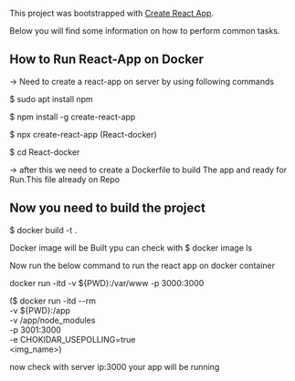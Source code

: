 This project was bootstrapped with [Create React App](https://github.com/facebookincubator/create-react-app).

Below you will find some information on how to perform common tasks.<br>


## How to Run React-App on Docker


-> Need to create a react-app on server by using following commands

$ sudo apt install npm

$ npm install -g create-react-app

$ npx create-react-app <app-name>(React-docker)
  
$ cd React-docker

-> after this we need to create a Dockerfile to build The app and ready for Run.This file already on Repo

## Now you need to build the project

$ docker build -t <tag-you need>  .

Docker image will be Built ypu can check with $ docker image ls

Now run the below command to run the react app on docker container

docker run -itd -v ${PWD}:/var/www -p 3000:3000 <image-name>
  
  ($ docker run -itd --rm \
-v ${PWD}:/app \
-v /app/node_modules \
-p 3001:3000 \
-e CHOKIDAR_USEPOLLING=true \
<img_name>)
  
now check with server ip:3000 your app will be running 



